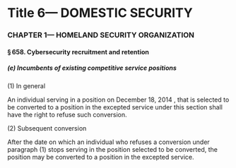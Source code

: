 
# Title 6— DOMESTIC SECURITY
### CHAPTER 1— HOMELAND SECURITY ORGANIZATION
#### § 658. Cybersecurity recruitment and retention
##### (e) Incumbents of existing competitive service positions

(1) In general

An individual serving in a position on December 18, 2014 , that is selected to be converted to a position in the excepted service under this section shall have the right to refuse such conversion.

(2) Subsequent conversion

After the date on which an individual who refuses a conversion under paragraph (1) stops serving in the position selected to be converted, the position may be converted to a position in the excepted service.
